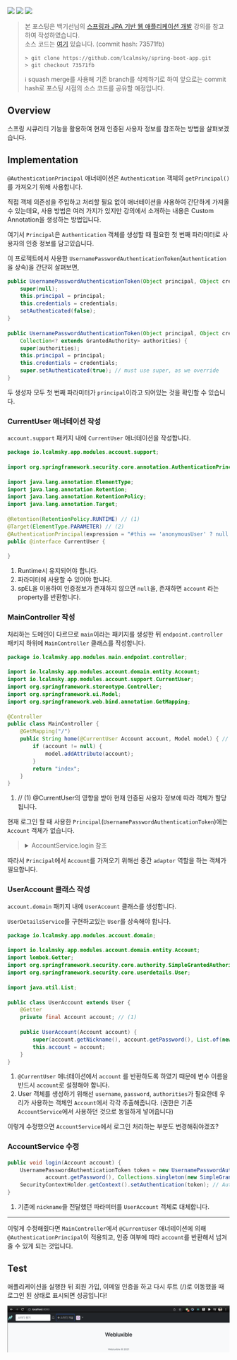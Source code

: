 ![](https://img.shields.io/badge/spring--boot-2.5.4-red) ![](https://img.shields.io/badge/gradle-7.1.1-brightgreen) ![](https://img.shields.io/badge/java-11-blue)

> 본 포스팅은 백기선님의 [스프링과 JPA 기반 웹 애플리케이션 개발](https://www.inflearn.com/course/%EC%8A%A4%ED%94%84%EB%A7%81-JPA-%EC%9B%B9%EC%95%B1/dashboard) 강의를 참고하여 작성하였습니다.  
> 소스 코드는 [여기](https://github.com/lcalmsky/spring-boot-app) 있습니다. (commit hash: 73571fb)
> ```shell
> > git clone https://github.com/lcalmsky/spring-boot-app.git
> > git checkout 73571fb
> ```
> ℹ️ squash merge를 사용해 기존 branch를 삭제하기로 하여 앞으로는 commit hash로 포스팅 시점의 소스 코드를 공유할 예정입니다.

## Overview

스프링 시큐리티 기능을 활용하여 현재 인증된 사용자 정보를 참조하는 방법을 살펴보겠습니다.

## Implementation

`@AuthenticationPrincipal` 애너테이션은 `Authentication` 객체의 `getPrincipal()`를 가져오기 위해 사용합니다.

직접 객체 의존성을 주입하고 처리할 필요 없이 애너테이션을 사용하여 간단하게 가져올 수 있는데요, 사용 방법은 여러 가지가 있지만 강의에서 소개하는 내용은 Custom Annotation을 생성하는 방법입니다.

여기서 `Principal`은 `Authentication` 객체를 생성할 때 필요한 첫 번째 파라미터로 사용자의 인증 정보를 담고있습니다.

이 프로젝트에서 사용한 `UsernamePasswordAuthenticationToken`(`Authentication`을 상속)을 간단히 살펴보면,

```java
public UsernamePasswordAuthenticationToken(Object principal, Object credentials) {
    super(null);
    this.principal = principal;
    this.credentials = credentials;
    setAuthenticated(false);
}

public UsernamePasswordAuthenticationToken(Object principal, Object credentials,
    Collection<? extends GrantedAuthority> authorities) {
    super(authorities);
    this.principal = principal;
    this.credentials = credentials;
    super.setAuthenticated(true); // must use super, as we override
}
```

두 생성자 모두 첫 번째 파라미터가 `principal`이라고 되어있는 것을 확인할 수 있습니다.

### CurrentUser 애너테이션 작성

`account.support` 패키지 내에 `CurrentUser` 애너테이션을 작성합니다.

```java
package io.lcalmsky.app.modules.account.support;

import org.springframework.security.core.annotation.AuthenticationPrincipal;

import java.lang.annotation.ElementType;
import java.lang.annotation.Retention;
import java.lang.annotation.RetentionPolicy;
import java.lang.annotation.Target;

@Retention(RetentionPolicy.RUNTIME) // (1)
@Target(ElementType.PARAMETER) // (2)
@AuthenticationPrincipal(expression = "#this == 'anonymousUser' ? null : account") // (3)
public @interface CurrentUser {

}
```

1. Runtime시 유지되어야 합니다.
2. 파라미터에 사용할 수 있어야 합니다.
3. spEL을 이용하여 인증정보가 존재하지 않으면 `null`을, 존재하면 `account` 라는 property를 반환합니다.

### MainController 작성

처리하는 도메인이 다르므로 `main`이라는 패키지를 생성한 뒤 `endpoint.controller` 패키지 하위에 `MainController` 클래스를 작성합니다.

```java
package io.lcalmsky.app.modules.main.endpoint.controller;

import io.lcalmsky.app.modules.account.domain.entity.Account;
import io.lcalmsky.app.modules.account.support.CurrentUser;
import org.springframework.stereotype.Controller;
import org.springframework.ui.Model;
import org.springframework.web.bind.annotation.GetMapping;

@Controller
public class MainController {
    @GetMapping("/")
    public String home(@CurrentUser Account account, Model model) { // (1)
        if (account != null) {
            model.addAttribute(account);
        }
        return "index";
    }
}
```

1. // (1) @CurrentUser의 영향을 받아 현재 인증된 사용자 정보에 따라 객체가 할당됩니다.

현재 로그인 할 때 사용한 `Principal`(`UsernamePasswordAuthenticationToken`)에는 `Account` 객체가 없습니다.

> <details>
> <summary>AccountService.login 참조</summary>
>
> ```java
>  public void login(Account account) {
>      UsernamePasswordAuthenticationToken token = new UsernamePasswordAuthenticationToken(account.getNickname(),
>              account.getPassword(), Collections.singleton(new SimpleGrantedAuthority("ROLE_USER")));
>      SecurityContextHolder.getContext().setAuthentication(token); // AuthenticationManager를 쓰는 방법이 정석적인 방ㅇ법
>  }
> ```
>
> </details>

따라서 `Principal`에서 `Account`를 가져오기 위해선 중간 `adaptor` 역할을 하는 객체가 필요합니다.

### UserAccount 클래스 작성

`account.domain` 패키지 내에 `UserAccount` 클래스를 생성합니다.

`UserDetailsService`를 구현하고있는 `User`를 상속해야 합니다.

```java
package io.lcalmsky.app.modules.account.domain;

import io.lcalmsky.app.modules.account.domain.entity.Account;
import lombok.Getter;
import org.springframework.security.core.authority.SimpleGrantedAuthority;
import org.springframework.security.core.userdetails.User;

import java.util.List;

public class UserAccount extends User {
    @Getter
    private final Account account; // (1)

    public UserAccount(Account account) {
        super(account.getNickname(), account.getPassword(), List.of(new SimpleGrantedAuthority("ROLE_USER"))); // (2) 
        this.account = account;
    }
}
```

1. `@CurrentUser` 애너테이션에서 `account` 를 반환하도록 하였기 때문에 변수 이름을 반드시 `account`로 설정해야 합니다.
2. User 객체를 생성하기 위해선 `username`, `password`, `authorities`가 필요한데 우리가 사용하는 객체인 `Account`에서 각각 추출해줍니다. (권한은 기존 `AccountService`에서 사용하던 것으로 동일하게 넣어줍니다)

이렇게 수정했으면 `AccountService`에서 로그인 처리하는 부분도 변경해줘야겠죠?

### AccountService 수정

```java
public void login(Account account) {
    UsernamePasswordAuthenticationToken token = new UsernamePasswordAuthenticationToken(new UserAccount(account), // (1)
            account.getPassword(), Collections.singleton(new SimpleGrantedAuthority("ROLE_USER")));
    SecurityContextHolder.getContext().setAuthentication(token); // AuthenticationManager를 쓰는 방법이 정석적인 방ㅇ법
}
```

1. 기존에 `nickname`을 전달했던 파라미터를 `UserAccount` 객체로 대체합니다.

---

이렇게 수정해줬다면 `MainController`에서 `@CurrentUser` 애너테이션에 의해 `@AuthenticationPrincipal`이 적용되고, 인증 여부에 따라 `account`를 반환해서 넘겨줄 수 있게 되는 것입니다.

## Test

애플리케이션을 실행한 뒤 회원 가입, 이메일 인증을 하고 다시 루트 (/)로 이동했을 때 로그인 된 상태로 표시되면 성공입니다!

![](https://raw.githubusercontent.com/lcalmsky/spring-boot-app/master/resources/images/11-01.png)